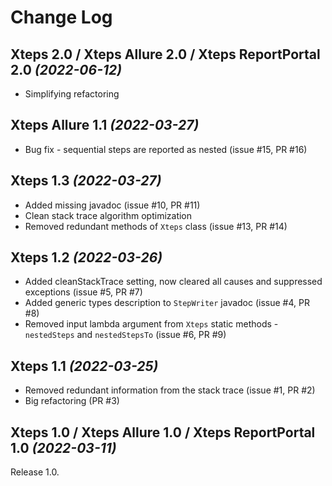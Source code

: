Change Log
==========

Xteps 2.0 / Xteps Allure 2.0 / Xteps ReportPortal 2.0 *(2022-06-12)*
-------------------------------
* Simplifying refactoring

Xteps Allure 1.1 *(2022-03-27)*
-------------------------------
* Bug fix - sequential steps are reported as nested (issue #15, PR #16)

Xteps 1.3 *(2022-03-27)*
-------------------------------
* Added missing javadoc (issue #10, PR #11)
* Clean stack trace algorithm optimization
* Removed redundant methods of `Xteps` class (issue #13, PR #14)

Xteps 1.2 *(2022-03-26)*
-------------------------------
* Added cleanStackTrace setting, now cleared all causes and suppressed exceptions (issue #5, PR #7)
* Added generic types description to `StepWriter` javadoc (issue #4, PR #8)
* Removed input lambda argument from `Xteps` static methods - `nestedSteps` and `nestedStepsTo` (issue #6, PR #9)

Xteps 1.1 *(2022-03-25)*
-------------------------------
* Removed redundant information from the stack trace (issue #1, PR #2)
* Big refactoring (PR #3)

Xteps 1.0 / Xteps Allure 1.0 / Xteps ReportPortal 1.0 *(2022-03-11)*
-------------------------------
Release 1.0.
